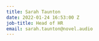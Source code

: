 ```yaml
---
title: Sarah Taunton
date: 2022-01-24 16:53:00 Z
job-title: Head of HR
email: sarah.taunton@novel.audio
---
```


